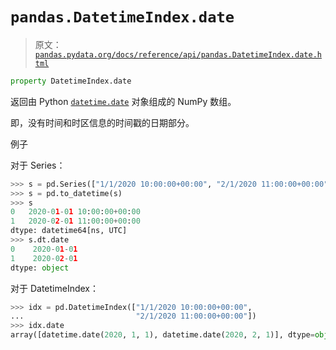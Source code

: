 # `pandas.DatetimeIndex.date`

> 原文：[`pandas.pydata.org/docs/reference/api/pandas.DatetimeIndex.date.html`](https://pandas.pydata.org/docs/reference/api/pandas.DatetimeIndex.date.html)

```py
property DatetimeIndex.date
```

返回由 Python [`datetime.date`](https://docs.python.org/3/library/datetime.html#datetime.date "(在 Python v3.12)") 对象组成的 NumPy 数组。

即，没有时间和时区信息的时间戳的日期部分。

例子

对于 Series：

```py
>>> s = pd.Series(["1/1/2020 10:00:00+00:00", "2/1/2020 11:00:00+00:00"])
>>> s = pd.to_datetime(s)
>>> s
0   2020-01-01 10:00:00+00:00
1   2020-02-01 11:00:00+00:00
dtype: datetime64[ns, UTC]
>>> s.dt.date
0    2020-01-01
1    2020-02-01
dtype: object 
```

对于 DatetimeIndex：

```py
>>> idx = pd.DatetimeIndex(["1/1/2020 10:00:00+00:00",
...                         "2/1/2020 11:00:00+00:00"])
>>> idx.date
array([datetime.date(2020, 1, 1), datetime.date(2020, 2, 1)], dtype=object) 
```
